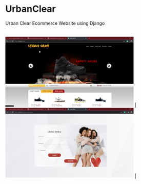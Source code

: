 # UrbanClear
Urban Clear Ecommerce Website using Django
<br><br><br><img src="static/images/index.png" width="400"> | <img src="static/images/login.png" width="400"> |
